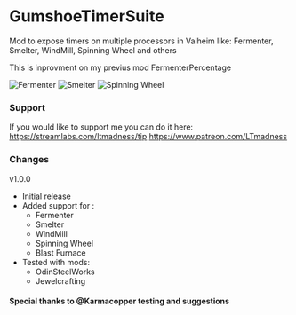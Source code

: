 # GumshoeTimerSuite
Mod to expose timers on multiple processors in Valheim like:
 Fermenter, Smelter, WindMill, Spinning Wheel and others
 
This is inprovment on my previus mod FermenterPercentage

![Fermenter](https://camo.githubusercontent.com/f91a0e6471f600a5b4dd6548aacec4b7a7541b14f4d24a429762738dbcd93e39/68747470733a2f2f73382e67696679752e636f6d2f696d616765732f696d616765303165333938306235633832633265612e706e67)
![Smelter](https://pasteboard.co/FAe87mLA5ib8.png)
![Spinning Wheel](https://pasteboard.co/ZPRsHyvQu5zx.png)

### Support
If you would like to support me you can do it here: 
https://streamlabs.com/ltmadness/tip
https://www.patreon.com/LTmadness

### Changes
v1.0.0
- Initial release
- Added support for :
	* Fermenter
	* Smelter
	* WindMill
	* Spinning Wheel
	* Blast Furnace
- Tested with mods:
	* OdinSteelWorks
	* Jewelcrafting
	
#### Special thanks to @Karmacopper testing and suggestions
